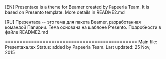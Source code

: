 [EN]
Presentaxa is a theme for Beamer created by Papeeria Team. It is based on Presento template. More details in README2.md

[RU]
Презентаха -- это тема для пакета Beamer, разработанная командой Папирии. Тема основана на шаблоне Presento. Подробности в файле README2.md

==============================================
Main file:    Presentaxa.tex
Status:       added by Papeeria Team. 
Last updated: 25 Nov, 2015
